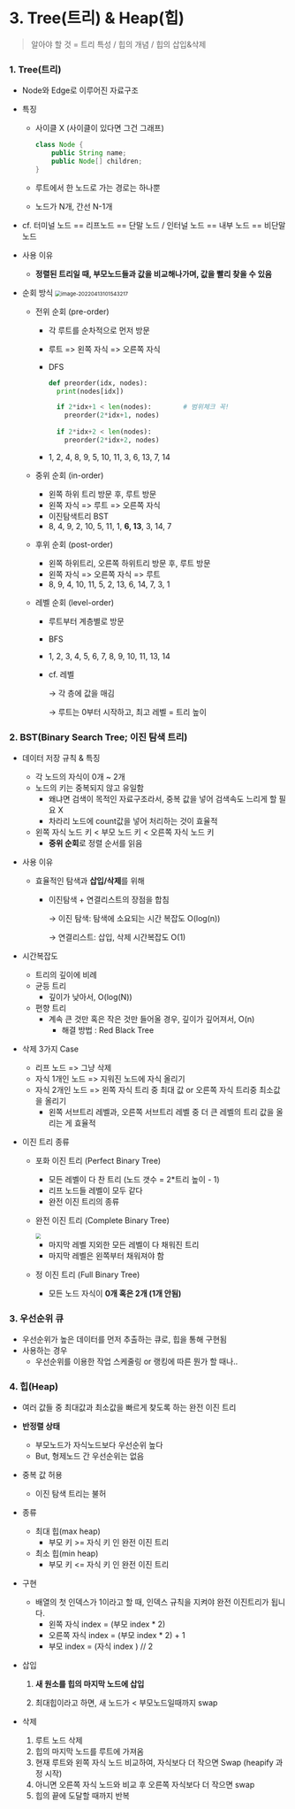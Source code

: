 # 3. Tree(트리) & Heap(힙)

> 알아야 할 것 = 트리 특성 / 힙의 개념 / 힙의 삽입&삭제



### 1. Tree(트리)

* Node와 Edge로 이루어진 자료구조

* 특징

  * 사이클 X (사이클이 있다면 그건 그래프)

    ```java
    class Node {
        public String name;
        public Node[] children;
    }
    ```
  
  * 루트에서 한 노드로 가는 경로는 하나뿐

  * 노드가 N개, 간선 N-1개

* cf. 터미널 노드 == 리프노드 == 단말 노드 / 인터널 노드 == 내부 노드 == 비단말 노드

* 사용 이유

  * **정렬된 트리일 때, 부모노드들과 값을 비교해나가며, 값을 빨리 찾을 수 있음**
  
* 순회 방식
  <img src="https://user-images.githubusercontent.com/70613905/163101845-9d10a191-33dd-4d2c-b800-996fe6c8d07b.JPG" alt="image-20220413101543217" style="zoom:67%;" />

  * 전위 순회 (pre-order)

    * 각 루트를 순차적으로 먼저 방문
  
    * 루트 => 왼쪽 자식 => 오른쪽 자식

    * DFS

      ```python
      def preorder(idx, nodes):
        print(nodes[idx])
      
        if 2*idx+1 < len(nodes):		# 범위체크 꼭!
          preorder(2*idx+1, nodes)
          
        if 2*idx+2 < len(nodes):
          preorder(2*idx+2, nodes)
      ```
  
    * 1, 2, 4, 8, 9, 5, 10, 11, 3, 6, 13, 7, 14

  * 중위 순회 (in-order)

    * 왼쪽 하위 트리 방문 후, 루트 방문
    * 왼쪽 자식 => 루트 => 오른쪽 자식
    * 이진탐색트리 BST
    * 8, 4, 9, 2, 10, 5, 11, 1, **6, 13**, 3, 14, 7
  
  * 후위 순회 (post-order)
  
    * 왼쪽 하위트리, 오른쪽 하위트리 방문 후, 루트 방문
    * 왼쪽 자식 => 오른쪽 자식 => 루트
    * 8, 9, 4, 10, 11, 5, 2, 13, 6, 14, 7, 3, 1
  
  * 레벨 순회 (level-order)
  
    * 루트부터 계층별로 방문
  
    * BFS
  
    * 1, 2, 3, 4, 5, 6, 7, 8, 9, 10, 11, 13, 14
  
    * cf. 레벨 
  
      →   각 층에 값을 매김
  
      →   루트는 0부터 시작하고, 최고 레벨 = 트리 높이
  
  

### 2. BST(Binary Search Tree; 이진 탐색 트리)

* 데이터 저장 규칙 & 특징

  * 각 노드의 자식이 0개 ~ 2개
  * 노드의 키는 중복되지 않고 유일함
    * 왜냐면 검색이 목적인 자료구조라서, 중복 값을 넣어 검색속도 느리게 할 필요 X
    * 차라리 노드에 count값을 넣어 처리하는 것이 효율적
  * 왼쪽 자식 노드 키 < 부모 노드 키 < 오른쪽 자식 노드 키
    * **중위 순회**로 정렬 순서를 읽음
  
* 사용 이유

  * 효율적인 탐색과 **삽입/삭제**를 위해

    * 이진탐색 + 연결리스트의 장점을 합침

      →   이진 탐색: 탐색에 소요되는 시간 복잡도 O(log(n)) 

      →   연결리스트: 삽입, 삭제 시간복잡도 O(1)

* 시간복잡도

  * 트리의 깊이에 비례
  * 균등 트리
    * 깊이가 낮아서, O(log(N))
  * 편향 트리
    * 계속 큰 것만 혹은 작은 것만 들어올 경우, 깊이가 깊어져서, O(n)
      * 해결 방법 : Red Black Tree
  
* 삭제 3가지 Case

  * 리프 노드 => 그냥 삭제
  * 자식 1개인 노드 => 지워진 노드에 자식 올리기
  * 자식 2개인 노드 => 왼쪽 자식 트리 중 최대 값 or 오른쪽 자식 트리중 최소값을 올리기
    * 왼쪽 서브트리 레벨과, 오른쪽 서브트리 레벨 중 더 큰 레벨의 트리 값을 올리는 게 효율적

* 이진 트리 종류

  * 포화 이진 트리 (Perfect Binary Tree)

    * 모든 레벨이 다 찬 트리 (노드 갯수 = 2*트리 높이 - 1)
    * 리프 노드들 레벨이 모두 같다
    * 완전 이진 트리의 종류

  * 완전 이진 트리 (Complete Binary Tree)

    <img src="https://user-images.githubusercontent.com/70613905/163101984-dcaaa2a7-6893-4023-bd4e-1b4e986c6bbb.JPG" style="zoom:60%;" />

    * 마지막 레벨 지외한 모든 레벨이 다 채워진 트리
    * 마지막 레벨은 왼쪽부터 채워져야 함

  * 정 이진 트리 (Full Binary Tree)

    * 모든 노드 자식이 **0개 혹은 2개 (1개 안됨)**



### 3. 우선순위 큐

* 우선순위가 높은 데이터를 먼저 추출하는 큐로, 힙을 통해 구현됨
* 사용하는 경우
  * 우선순위를 이용한 작업 스케줄링 or 랭킹에 따른 뭔가 할 때나..



### 4. 힙(Heap)

* 여러 값들 중 최대값과 최소값을 빠르게 찾도록 하는 완전 이진 트리
* **반정렬 상태**

  * 부모노드가 자식노드보다 우선순위 높다
  * But, 형제노드 간 우선순위는 없음
* 중복 값 허용

  * 이진 탐색 트리는 불허
* 종류

  * 최대 힙(max heap)
    * 부모 키 >= 자식 키 인 완전 이진 트리
  * 최소 힙(min heap)
    * 부모 키 <= 자식 키 인 완전 이진 트리
* 구현

  * 배열의 첫 인덱스가 1이라고 할 때, 인덱스 규칙을 지켜야 완전 이진트리가 됩니다.
    * 왼쪽 자식 index = (부모 index * 2)
    * 오른쪽 자식 index = (부모 index * 2) + 1
    * 부모 index = (자식 index ) // 2
* 삽입

  1. **새 원소를 힙의 마지막 노드에 삽입**
  
  2. 최대힙이라고 하면, 새 노드가 < 부모노드일때까지 swap
* 삭제

  1. 루트 노드 삭제
  2. 힙의 마지막 노드를 루트에 가져옴
  3. 현재 루트와 왼쪽 자식 노드 비교하여, 자식보다 더 작으면 Swap (heapify 과정 시작)
  4. 아니면 오른쪽 자식 노드와 비교 후 오른쪽 자식보다 더 작으면 swap
  5. 힙의 끝에 도달할 때까지 반복
